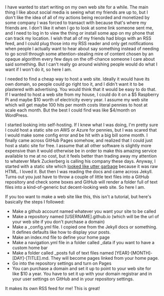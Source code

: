I have wanted to start writing on my own web site for a while. The main thing I like about social media is seeing what my friends are up to, but I don't like the idea of all of my actions being recorded and monetized by some company I was forced to transact with because that's where my friends are. I don't like it when I go to look at some link someone sent me, and I need to log in to view the thing or install some app on my phone that can track my location. I wish that all of my friends had blogs with an RSS feed, and I could plug those into my RSS reader and only get notifications when people I actually want to hear about say something instead of needing to go scroll through some attention-stealing mire of content chosen by an opaque algorithm every few days on the off-chance someone I care about said something. But I can't really go around wishing people would do what I want if I won't do it, so here I am.

I needed to find a cheap way to host a web site. Ideally it would have its own domain, so people could go right too it, and I didn't want it to be plastered with advertising. You would think that it would be easy to do that. If I wanted to host a web site from my house, I could do it on a $5 Raspberry Pi and maybe $10 worth of electricity every year. I assume my web site which will get maybe 100 hits per month costs literal pennies to host at scale each month. But the best I could find was like $4/month on WordPress.

I started looking into self-hosting. If I knew what I was doing, I'm pretty sure I could host a static site on AWS or Azure for pennies, but I was scared that I would make some config error and be hit with a big bill some month. I finally came across GitHub Pages somehow, and realized that I could just host a static site for free. I assume that all other software is slightly more expensive than it would otherwise be in order to make this amazing service available to me at no cost, but it feels better than trading away my attention to whatever Mark Zuckerberg is calling his company these days. Anyway, I started with a static site which [looked like utter garbage](https://passwordpaper.com/oldsite/) because it was raw HTML. I loved it. But then I was reading the docs and came across Jekyll. Turns out you just have to throw a couple of little text files into a GitHub repository and check some boxes and GitHub will render a folder full of text files into a kind-of-generic but decent-looking web site. So here I am.

If you too want to make a web site like this, this isn't a tutorial, but here's basically the steps I followed:
* Make a github account named whatever you want your site to be called
* Make a repository named [USERNAME].github.io (which will be the url of your web site if you don't purchase a domain)
* Make a _config.yml file. I copied one from the Jekyll docs or something. It defines defaults like how to display your posts.
* Make an index.md file to define your home page
* Make a navigation.yml file in a folder called _data if you want to have a custom home bar
* Make a folder called _posts full of text files named [YEAR]-[MONTH]-[DAY]-[TITLE].md. They will become pages linked from your home page.
* Go into the repository settings and turn on Pages
* You can purchase a domain and set it up to point to your web site for like $10 a year. You have to set it up with your domain registrar and in your user settings on GitHub and in your repository settings.

It makes its own RSS feed for me! This is great!
